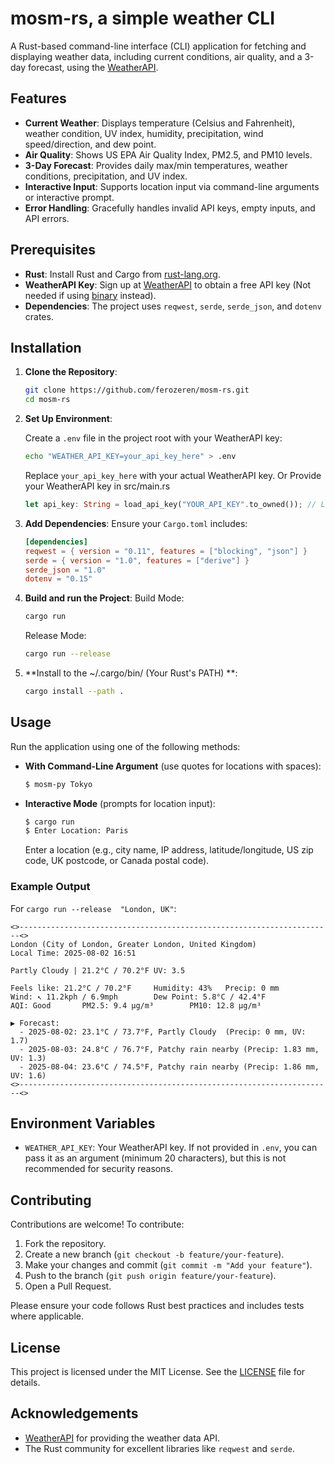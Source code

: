 # mosm-rs, a simple weather CLI

A Rust-based command-line interface (CLI) application for fetching and displaying weather data, including current conditions, air quality, and a 3-day forecast, using the [WeatherAPI](https://www.weatherapi.com/).

## Features

- **Current Weather**: Displays temperature (Celsius and Fahrenheit), weather condition, UV index, humidity, precipitation, wind speed/direction, and dew point.
- **Air Quality**: Shows US EPA Air Quality Index, PM2.5, and PM10 levels.
- **3-Day Forecast**: Provides daily max/min temperatures, weather conditions, precipitation, and UV index.
- **Interactive Input**: Supports location input via command-line arguments or interactive prompt.
- **Error Handling**: Gracefully handles invalid API keys, empty inputs, and API errors.

## Prerequisites

- **Rust**: Install Rust and Cargo from [rust-lang.org](https://www.rust-lang.org/tools/install).
- **WeatherAPI Key**: Sign up at [WeatherAPI](https://www.weatherapi.com/) to obtain a free API key (Not needed if using [binary](https://github.com/ferozeren/mosm-rs/releases/tag/0.1.0) instead).
- **Dependencies**: The project uses `reqwest`, `serde`, `serde_json`, and `dotenv` crates.

## Installation

1. **Clone the Repository**:
   ```bash
   git clone https://github.com/ferozeren/mosm-rs.git
   cd mosm-rs
   ```

2. **Set Up Environment**:
  
   Create a `.env` file in the project root with your WeatherAPI key:
   ```bash
   echo "WEATHER_API_KEY=your_api_key_here" > .env
   ```
   Replace `your_api_key_here` with your actual WeatherAPI key.
   Or
   Provide your WeatherAPI key in src/main.rs
   ```rust
   let api_key: String = load_api_key("YOUR_API_KEY".to_owned()); // Leave "" empty to load from .env file.   
   ```

4. **Add Dependencies**:
   Ensure your `Cargo.toml` includes:
   ```toml
   [dependencies]
   reqwest = { version = "0.11", features = ["blocking", "json"] }
   serde = { version = "1.0", features = ["derive"] }
   serde_json = "1.0"
   dotenv = "0.15"
   ```

5. **Build and run the Project**:
   Build Mode:
   ```bash
   cargo run
   ```
   Release Mode:
   ```bash
   cargo run --release
   ```
7. **Install to the ~/.cargo/bin/ (Your Rust's PATH) **:
   ```bash
   cargo install --path .
   ```
## Usage

Run the application using one of the following methods:

- **With Command-Line Argument** (use quotes for locations with spaces):
  ```bash
  $ mosm-py Tokyo
  ```

- **Interactive Mode** (prompts for location input):
  ```bash
  $ cargo run
  $ Enter Location: Paris
  ```
  Enter a location (e.g., city name, IP address, latitude/longitude, US zip code, UK postcode, or Canada postal code).

### Example Output

For `cargo run --release  "London, UK"`:
```
<>----------------------------------------------------------------------<>
London (City of London, Greater London, United Kingdom)
Local Time: 2025-08-02 16:51

Partly Cloudy | 21.2°C / 70.2°F UV: 3.5

Feels like: 21.2°C / 70.2°F     Humidity: 43%   Precip: 0 mm
Wind: ↖ 11.2kph / 6.9mph        Dew Point: 5.8°C / 42.4°F
AQI: Good       PM2.5: 9.4 μg/m³        PM10: 12.8 μg/m³

▶ Forecast:
  - 2025-08-02: 23.1°C / 73.7°F, Partly Cloudy  (Precip: 0 mm, UV: 1.7)
  - 2025-08-03: 24.8°C / 76.7°F, Patchy rain nearby (Precip: 1.83 mm, UV: 1.3)
  - 2025-08-04: 23.6°C / 74.5°F, Patchy rain nearby (Precip: 1.86 mm, UV: 1.6)
<>----------------------------------------------------------------------<>
```

## Environment Variables

- `WEATHER_API_KEY`: Your WeatherAPI key. If not provided in `.env`, you can pass it as an argument (minimum 20 characters), but this is not recommended for security reasons.

## Contributing

Contributions are welcome! To contribute:

1. Fork the repository.
2. Create a new branch (`git checkout -b feature/your-feature`).
3. Make your changes and commit (`git commit -m "Add your feature"`).
4. Push to the branch (`git push origin feature/your-feature`).
5. Open a Pull Request.

Please ensure your code follows Rust best practices and includes tests where applicable.

## License

This project is licensed under the MIT License. See the [LICENSE](LICENSE) file for details.

## Acknowledgements

- [WeatherAPI](https://www.weatherapi.com/) for providing the weather data API.
- The Rust community for excellent libraries like `reqwest` and `serde`.
